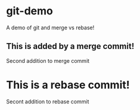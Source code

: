 # git-demo
A demo of git and merge vs rebase!

## This is added by a merge commit!
Second addition to merge commit

# This is a rebase commit!
Secont addition to rebase commit
